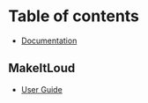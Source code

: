# Table of contents

* [Documentation](README.md)

## MakeItLoud

* [User Guide](makeitloud/user-guide.md)
